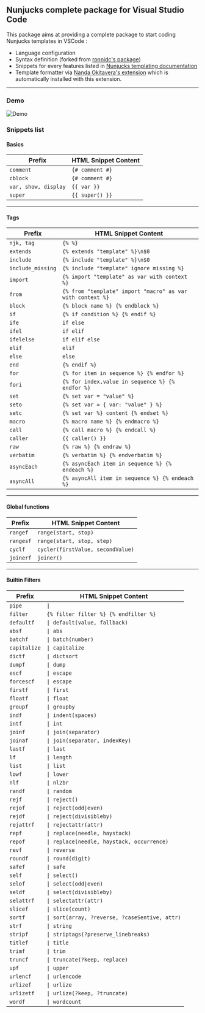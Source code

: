 ## Nunjucks complete package for Visual Studio Code

This package aims at providing a complete package to start coding Nunjucks templates in VSCode :  
- Language configuration
- Syntax definition (forked from [ronnidc's package](https://marketplace.visualstudio.com/items?itemName=ronnidc.nunjucks))
- Snippets for every features listed in [Nunjucks templating documentation](https://mozilla.github.io/nunjucks/templating.html)
- Template formatter via [Nanda Okitavera's extension](https://marketplace.visualstudio.com/items?itemName=okitavera.vscode-nunjucks-formatter) which is automatically installed with this extension.   

-------

### Demo
![Demo](https://github.com/jonTravens/nunjucks-package-vscode/raw/main/docs/demo.gif)

### Snippets list

#### Basics  
| Prefix               | HTML Snippet Content                                       |
| -------------------- | ---------------------------------------------------------- |
| `comment`            | `{# comment #}`                                            |
| `cblock`             | `{# comment #}`                                            |
| `var, show, display` | `{{ var }}`                                                |
| `super`              | `{{ super() }}`                                            |

-------

#### Tags  
| Prefix               | HTML Snippet Content                                       |
| -------------------- | ---------------------------------------------------------- |
| `njk, tag`           | `{% %}`                                                    |
| `extends`            | `{% extends "template" %}\n$0`                             |
| `include`            | `{% include "template" %}\n$0`                             |
| `include_missing`    | `{% include "template" ignore missing %}`                  |
| `import`             | `{% import "template" as var with context %}`              |
| `from`               | `{% from "template" import "macro" as var with context %}` |
| `block`              | `{% block name %} {% endblock %}`                          |
| `if`                 | `{% if condition %} {% endif %}`                           |
| `ife`                | `if else`                                                  |
| `ifel`               | `if elif`                                                  |
| `ifelelse`           | `if elif else`                                             |
| `elif`               | `elif`                                                     |
| `else`               | `else`                                                     |
| `end`                | `{% endif %}`                                              |
| `for`                | `{% for item in sequence %} {% endfor %}`                  |
| `fori`               | `{% for index,value in sequence %} {% endfor %}`           |
| `set`                | `{% set var = "value" %}`                                  |
| `seto`               | `{% set var = { var: "value" } %}`                         |
| `setc`               | `{% set var %} content {% endset %}`                       |
| `macro`              | `{% macro name %} {% endmacro %}`                          |
| `call`               | `{% call macro %} {% endcall %}`                           |
| `caller`             | `{{ caller() }}`                                           |
| `raw`                | `{% raw %} {% endraw %}`                                   |
| `verbatim`           | `{% verbatim %} {% endverbatim %}`                         |
| `asyncEach`          | `{% asyncEach item in sequence %} {% endeach %}`           |
| `asyncAll`           | `{% asyncAll item in sequence %} {% endeach %}`            |

-------

#### Global functions  
| Prefix               | HTML Snippet Content                                       |
| -------------------- | ---------------------------------------------------------- |
| `rangef`             | `range(start, stop)`                                       |
| `rangesf`            | `range(start, stop, step)`                                 |
| `cyclf`              | `cycler(firstValue, secondValue)`                          |
| `joinerf`            | `joiner()`                                                 |

-------

#### Builtin Filters  
| Prefix               | HTML Snippet Content                                       |
| -------------------- | ---------------------------------------------------------- |
| `pipe`               | `\| `                                                      |
| `filter`             | `{% filter filter %} {% endfilter %}`                      |
| `defaultf`           | `\| default(value, fallback)`                              |
| `absf`               | `\| abs`                                                   |
| `batchf`             | `\| batch(number)`                                         |
| `capitalize`         | `\| capitalize`                                            |
| `dictf`              | `\| dictsort`                                              |
| `dumpf`              | `\| dump`                                                  |
| `escf`               | `\| escape`                                                |
| `forcescf`           | `\| escape`                                                |
| `firstf`             | `\| first`                                                 |
| `floatf`             | `\| float`                                                 |
| `groupf`             | `\| groupby`                                               |
| `indf`               | `\| indent(spaces)`                                        |
| `intf`               | `\| int`                                                   |
| `joinf`              | `\| join(separator)`                                       |
| `joinaf`             | `\| join(separator, indexKey)`                             |
| `lastf`              | `\| last`                                                  |
| `lf`                 | `\| length`                                                |
| `list`               | `\| list`                                                  |
| `lowf`               | `\| lower`                                                 |
| `nlf`                | `\| nl2br`                                                 |
| `randf`              | `\| random`                                                |
| `rejf`               | `\| reject()`                                              |
| `rejof`              | `\| reject(odd\|even)`                                     |
| `rejdf`              | `\| reject(divisibleby)`                                   |
| `rejattrf`           | `\| rejectattr(attr)`                                      |
| `repf`               | `\| replace(needle, haystack)`                             |
| `repof`              | `\| replace(needle, haystack, occurrence)`                 |
| `revf`               | `\| reverse`                                               |
| `roundf`             | `\| round(digit)`                                          |
| `safef`              | `\| safe`                                                  |
| `self`               | `\| select()`                                              |
| `selof`              | `\| select(odd\|even)`                                     |
| `seldf`              | `\| select(divisibleby)`                                   |
| `selattrf`           | `\| selectattr(attr)`                                      |
| `slicef`             | `\| slice(count)`                                          |
| `sortf`              | `\| sort(array, ?reverse, ?caseSentive, attr)`             |
| `strf`               | `\| string`                                                |
| `stripf`             | `\| striptags(?preserve_linebreaks)`                       |
| `titlef`             | `\| title`                                                 |
| `trimf`              | `\| trim`                                                  |
| `truncf`             | `\| truncate(?keep, replace)`                              |
| `upf`                | `\| upper`                                                 |
| `urlencf`            | `\| urlencode`                                             |
| `urlizef`            | `\| urlize`                                                |
| `urlizetf`           | `\| urlize(?keep, ?truncate)`                              |
| `wordf`              | `\| wordcount`                                             |
